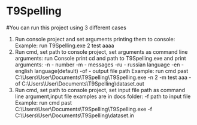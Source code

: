 # T9Spelling
#You can run this project using 3 different cases
1. Run console project and set arguments printing them to console:
    Example:
    run T9Spelling.exe
    2
    test
    aaaa
2. Run cmd, set path to console project, set arguments as command line arguments:
    run Console
    print cd and path to T9Spelling.exe and print arguments:
    -n - number 
    -m - messages
    -ru - russian language
    -en - english language(default)
    -of - output file path
    Example:
    run cmd 
    past C:\Users\User\Documents\T9Spelling\T9Spelling.exe -n 2 -m test aaa -of C:\Users\User\Documents\T9Spelling\dataset.out
3. Run cmd, set path to console project, set input file path as command line argument,input file examples are in docs folder:
    -f path to input file
    Example:
    run cmd 
    past C:\Users\User\Documents\T9Spelling\T9Spelling.exe -f C:\Users\User\Documents\T9Spelling\dataset.in
